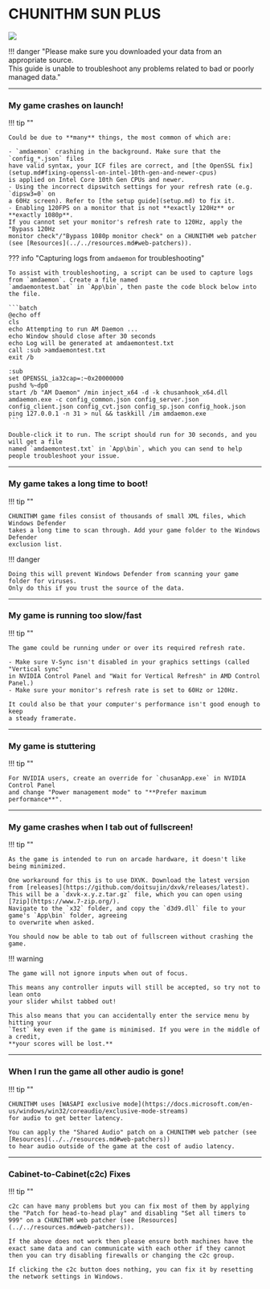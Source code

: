 # CHUNITHM SUN PLUS
<img src="/img/chunithm/sdhd/sunplus.png">

!!! danger "Please make sure you downloaded your data from an appropriate source.<br>This guide is unable to troubleshoot any problems related to bad or poorly managed data."

---

### My game crashes on launch!

!!! tip ""

    Could be due to **many** things, the most common of which are:
    
    - `amdaemon` crashing in the background. Make sure that the `config_*.json` files
    have valid syntax, your ICF files are correct, and [the OpenSSL fix](setup.md#fixing-openssl-on-intel-10th-gen-and-newer-cpus)
    is applied on Intel Core 10th Gen CPUs and newer.
    - Using the incorrect dipswitch settings for your refresh rate (e.g. `dipsw3=0` on
    a 60Hz screen). Refer to [the setup guide](setup.md) to fix it.
    - Enabling 120FPS on a monitor that is not **exactly 120Hz** or **exactly 1080p**.
    If you cannot set your monitor's refresh rate to 120Hz, apply the "Bypass 120Hz
    monitor check"/"Bypass 1080p monitor check" on a CHUNITHM web patcher (see [Resources](../../resources.md#web-patchers)).
    
??? info "Capturing logs from `amdaemon` for troubleshooting"

    To assist with troubleshooting, a script can be used to capture logs from `amdaemon`. Create a file named
    `amdaemontest.bat` in `App\bin`, then paste the code block below into the file.

    ```batch
    @echo off
    cls
    echo Attempting to run AM Daemon ...
    echo Window should close after 30 seconds
    echo Log will be generated at amdaemontest.txt
    call :sub >amdaemontest.txt
    exit /b

    :sub
    set OPENSSL_ia32cap=:~0x20000000
    pushd %~dp0
    start /b "AM Daemon" /min inject_x64 -d -k chusanhook_x64.dll amdaemon.exe -c config_common.json config_server.json config_client.json config_cvt.json config_sp.json config_hook.json
    ping 127.0.0.1 -n 31 > nul && taskkill /im amdaemon.exe
    ```

    Double-click it to run. The script should run for 30 seconds, and you will get a file
    named `amdaemontest.txt` in `App\bin`, which you can send to help people troubleshoot your issue.

---

### My game takes a long time to boot!

!!! tip ""

    CHUNITHM game files consist of thousands of small XML files, which Windows Defender
    takes a long time to scan through. Add your game folder to the Windows Defender
    exclusion list.

!!! danger

    Doing this will prevent Windows Defender from scanning your game folder for viruses.
    Only do this if you trust the source of the data.

---

### My game is running too slow/fast

!!! tip ""

    The game could be running under or over its required refresh rate.
    
    - Make sure V-Sync isn't disabled in your graphics settings (called "Vertical sync"
    in NVIDIA Control Panel and "Wait for Vertical Refresh" in AMD Control Panel.)
    - Make sure your monitor's refresh rate is set to 60Hz or 120Hz.

    It could also be that your computer's performance isn't good enough to keep
    a steady framerate.

---

### My game is stuttering

!!! tip ""

    For NVIDIA users, create an override for `chusanApp.exe` in NVIDIA Control Panel
    and change "Power management mode" to "**Prefer maximum performance**".

---

### My game crashes when I tab out of fullscreen!

!!! tip ""

    As the game is intended to run on arcade hardware, it doesn't like being minimized.
    
    One workaround for this is to use DXVK. Download the latest version from [releases](https://github.com/doitsujin/dxvk/releases/latest).
    This will be a `dxvk-x.y.z.tar.gz` file, which you can open using [7zip](https://www.7-zip.org/).
    Navigate to the `x32` folder, and copy the `d3d9.dll` file to your game's `App\bin` folder, agreeing
    to overwrite when asked.

    You should now be able to tab out of fullscreen without crashing the game.

!!! warning

    The game will not ignore inputs when out of focus.
    
    This means any controller inputs will still be accepted, so try not to lean onto
    your slider whilst tabbed out!

    This also means that you can accidentally enter the service menu by hitting your
    `Test` key even if the game is minimised. If you were in the middle of a credit,
    **your scores will be lost.**

---

### When I run the game all other audio is gone!

!!! tip ""

    CHUNITHM uses [WASAPI exclusive mode](https://docs.microsoft.com/en-us/windows/win32/coreaudio/exclusive-mode-streams)
    for audio to get better latency.

    You can apply the "Shared Audio" patch on a CHUNITHM web patcher (see [Resources](../../resources.md#web-patchers))
    to hear audio outside of the game at the cost of audio latency.

---

### Cabinet-to-Cabinet(c2c) Fixes

!!! tip ""

    c2c can have many problems but you can fix most of them by applying the "Patch for head-to-head play" and disabling "Set all timers to 999" on a CHUNITHM web patcher (see [Resources](../../resources.md#web-patchers)).

    If the above does not work then please ensure both machines have the exact same data and can communicate with each other if they cannot then you can try disabling firewalls or changing the c2c group.

    If clicking the c2c button does nothing, you can fix it by resetting the network settings in Windows.